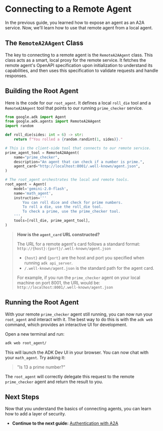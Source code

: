 # Connecting to a Remote Agent

In the previous guide, you learned how to expose an agent as an A2A service.
Now, we'll learn how to use that remote agent from a local agent.

## The `RemoteA2AAgent` Class

The key to connecting to a remote agent is the `RemoteA2AAgent` class. This
class acts as a smart, local proxy for the remote service. It fetches the
remote agent's OpenAPI specification upon initialization to understand its
capabilities, and then uses this specification to validate requests and handle
responses.

## Building the Root Agent

Here is the code for our `root_agent`. It defines a local `roll_die` tool and a
`RemoteA2AAgent` tool that points to our running `prime_checker` service.

```python title="root_agent/agent.py"
from google.adk import Agent
from google.adk.agents import RemoteA2AAgent
import random

def roll_die(sides: int = 6) -> str:
    return f"You rolled a {random.randint(1, sides)}."

# This is the client-side tool that connects to our remote service.
prime_agent_tool = RemoteA2AAgent(
    name="prime_checker",
    description="An agent that can check if a number is prime.",
    agent_card="http://localhost:8001/.well-known/agent.json",
)

# The root_agent orchestrates the local and remote tools.
root_agent = Agent(
    model='gemini-2.0-flash',
    name='math_agent',
    instruction='''
        You can roll dice and check for prime numbers.
        To roll a die, use the roll_die tool.
        To check a prime, use the prime_checker tool.
    ''',
    tools=[roll_die, prime_agent_tool],
)
```

> **How is the `agent_card` URL constructed?**
>
> The URL for a remote agent's card follows a standard format:
> `http://{host}:{port}/.well-known/agent.json`
>
> - `{host}` and `{port}` are the host and port you specified when running
>   `adk api_server`.
> - `/.well-known/agent.json` is the standard path for the agent card.
>
> For example, if you run the `prime_checker` agent on your local machine on
> port 8001, the URL would be:
> `http://localhost:8001/.well-known/agent.json`

## Running the Root Agent

With your remote `prime_checker` agent still running, you can now run your
`root_agent` and interact with it. The best way to do this is with the
`adk web` command, which provides an interactive UI for development.

Open a new terminal and run:

```bash
adk web root_agent/
```

This will launch the ADK Dev UI in your browser. You can now chat with your
`math_agent`. Try asking it:

> "Is 13 a prime number?"

The `root_agent` will correctly delegate this request to the remote
`prime_checker` agent and return the result to you.

## Next Steps

Now that you understand the basics of connecting agents, you can learn how to
add a layer of security.

- **Continue to the next guide:** [Authentication with A2A](./authentication.md)
